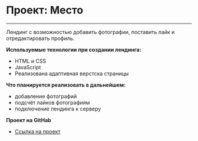 # Проект: Место
___

Лендинг с возможностью добавить фотографии, поставить лайк и отредактировать профиль.

**Используемые технологии при создании лендинга:**

* HTML и CSS
* JavaScript
* Реализована адаптивная верстска страницы

**Что планируется реализовать в дальнейшем:**

* добавление фотографий
* подсчёт лайков фотографиям
* подключение лендинга к серверу


**Проект на GitHab**
* [Ссылка на проект](https://8o8a.github.io/mesto/)